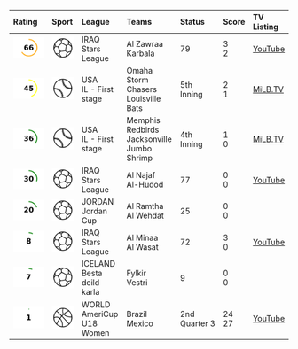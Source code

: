 | Rating                                                                                                                                 | Sport                                                                                                                | League                       | Teams                                         | Status        | Score    | TV Listing                                                      |
|:---------------------------------------------------------------------------------------------------------------------------------------|:---------------------------------------------------------------------------------------------------------------------|:-----------------------------|:----------------------------------------------|:--------------|:---------|:----------------------------------------------------------------|
| <img src="https://raw.githubusercontent.com/BlakeDuncan25/Donut-SVG-Ratings/bac4e4a278175106499642192132b1786a9aec38/66.svg" alt="66"> | <img src="https://raw.githubusercontent.com/BlakeDuncan25/Donut-SVG-Ratings/master/soccer.png" alt="Soccer">         | IRAQ<br>Stars League         | Al Zawraa<br>Karbala                          | 79            | 3<br>2   | <a href="https://www.youtube.com/@imnsport/streams">YouTube</a> |
| <img src="https://raw.githubusercontent.com/BlakeDuncan25/Donut-SVG-Ratings/bac4e4a278175106499642192132b1786a9aec38/45.svg" alt="45"> | <img src="https://raw.githubusercontent.com/BlakeDuncan25/Donut-SVG-Ratings/master/baseball.png" alt="Baseball">     | USA<br>IL - First stage      | Omaha Storm Chasers<br>Louisville Bats        | 5th Inning    | 2<br>1   | <a href="http://milb.tv/">MiLB.TV</a>                           |
| <img src="https://raw.githubusercontent.com/BlakeDuncan25/Donut-SVG-Ratings/bac4e4a278175106499642192132b1786a9aec38/36.svg" alt="36"> | <img src="https://raw.githubusercontent.com/BlakeDuncan25/Donut-SVG-Ratings/master/baseball.png" alt="Baseball">     | USA<br>IL - First stage      | Memphis Redbirds<br>Jacksonville Jumbo Shrimp | 4th Inning    | 1<br>0   | <a href="http://milb.tv/">MiLB.TV</a>                           |
| <img src="https://raw.githubusercontent.com/BlakeDuncan25/Donut-SVG-Ratings/bac4e4a278175106499642192132b1786a9aec38/30.svg" alt="30"> | <img src="https://raw.githubusercontent.com/BlakeDuncan25/Donut-SVG-Ratings/master/soccer.png" alt="Soccer">         | IRAQ<br>Stars League         | Al Najaf<br>Al-Hudod                          | 77            | 0<br>0   | <a href="https://www.youtube.com/@imnsport/streams">YouTube</a> |
| <img src="https://raw.githubusercontent.com/BlakeDuncan25/Donut-SVG-Ratings/bac4e4a278175106499642192132b1786a9aec38/20.svg" alt="20"> | <img src="https://raw.githubusercontent.com/BlakeDuncan25/Donut-SVG-Ratings/master/soccer.png" alt="Soccer">         | JORDAN<br>Jordan Cup         | Al Ramtha<br>Al Wehdat                        | 25            | 0<br>0   | <a href="#N/A"></a>                                             |
| <img src="https://raw.githubusercontent.com/BlakeDuncan25/Donut-SVG-Ratings/bac4e4a278175106499642192132b1786a9aec38/8.svg" alt="8">   | <img src="https://raw.githubusercontent.com/BlakeDuncan25/Donut-SVG-Ratings/master/soccer.png" alt="Soccer">         | IRAQ<br>Stars League         | Al Minaa<br>Al Wasat                          | 72            | 3<br>0   | <a href="https://www.youtube.com/@imnsport/streams">YouTube</a> |
| <img src="https://raw.githubusercontent.com/BlakeDuncan25/Donut-SVG-Ratings/bac4e4a278175106499642192132b1786a9aec38/7.svg" alt="7">   | <img src="https://raw.githubusercontent.com/BlakeDuncan25/Donut-SVG-Ratings/master/soccer.png" alt="Soccer">         | ICELAND<br>Besta deild karla | Fylkir<br>Vestri                              | 9             | 0<br>0   | <a href="#N/A"></a>                                             |
| <img src="https://raw.githubusercontent.com/BlakeDuncan25/Donut-SVG-Ratings/bac4e4a278175106499642192132b1786a9aec38/1.svg" alt="1">   | <img src="https://raw.githubusercontent.com/BlakeDuncan25/Donut-SVG-Ratings/master/basketball.png" alt="Basketball"> | WORLD<br>AmeriCup U18 Women  | Brazil<br>Mexico                              | 2nd Quarter 3 | 24<br>27 | <a href="https://www.youtube.com/@FIBA/streams">YouTube</a>     |